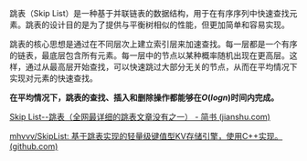 
跳表（Skip List）是一种基于并联链表的数据结构，用于在有序序列中快速查找元素。跳表的设计目的是为了提供与平衡树相似的性能，但更加简单和容易实现。

跳表的核心思想是通过在不同层次上建立索引层来加速查找。每一层都是一个有序的链表，最底层包含所有元素。每一层中的节点以某种概率随机出现在更高层。这样，通过从最高层开始查找，可以快速跳过大部分无关的节点，从而在平均情况下实现对元素的快速查找。

**在平均情况下，跳表的查找、插入和删除操作都能够在$O(log n)$时间内完成。**









[Skip List--跳表（全网最详细的跳表文章没有之一） - 简书 (jianshu.com)](https://www.jianshu.com/p/9d8296562806)

[mhvvv/SkipList: 基于跳表实现的轻量级键值型KV存储引擎，使用C++实现。 (github.com)](https://github.com/mhvvv/SkipList)